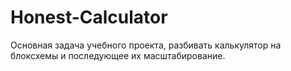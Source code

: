 # Honest-Calculator
Основная задача учебного проекта, разбивать калькулятор на блоксхемы и последующее их масштабирование.
